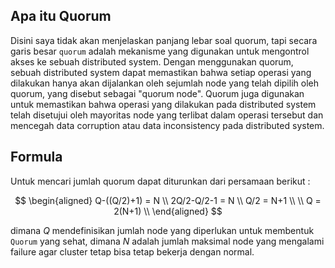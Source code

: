 ## Apa itu Quorum
Disini saya tidak akan menjelaskan panjang lebar soal quorum, tapi secara garis besar `quorum` adalah mekanisme yang digunakan untuk mengontrol akses ke sebuah distributed system. Dengan menggunakan quorum, sebuah distributed system dapat memastikan bahwa setiap operasi yang dilakukan hanya akan dijalankan oleh sejumlah node yang telah dipilih oleh quorum, yang disebut sebagai "quorum node". Quorum juga digunakan untuk memastikan bahwa operasi yang dilakukan pada distributed system telah disetujui oleh mayoritas node yang terlibat dalam operasi tersebut dan mencegah data corruption atau data inconsistency pada distributed system.

## Formula
Untuk mencari jumlah quorum dapat diturunkan dari persamaan berikut :

$$ \begin{aligned}
Q-((Q/2)+1) = N \\
2Q/2-Q/2-1 = N \\
Q/2 = N+1 \\ \\
Q = 2(N+1) \\
\end{aligned} $$

dimana $Q$ mendefinisikan jumlah node yang diperlukan untuk membentuk `Quorum` yang sehat, dimana $N$ adalah jumlah maksimal node yang mengalami failure agar cluster tetap bisa tetap bekerja dengan normal.
